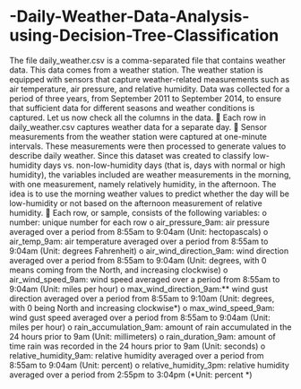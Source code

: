 # -Daily-Weather-Data-Analysis-using-Decision-Tree-Classification
The file daily_weather.csv is a comma-separated file that contains weather data. This data comes from a 
weather station. The weather station is equipped with sensors that capture weather-related measurements 
such as air temperature, air pressure, and relative humidity. Data was collected for a period of three years, 
from September 2011 to September 2014, to ensure that sufficient data for different seasons and weather 
conditions is captured.
Let us now check all the columns in the data.
 Each row in daily_weather.csv captures weather data for a separate day.
 Sensor measurements from the weather station were captured at one-minute intervals. These 
measurements were then processed to generate values to describe daily weather. Since this dataset 
was created to classify low-humidity days vs. non-low-humidity days (that is, days with normal or 
high humidity), the variables included are weather measurements in the morning, with one 
measurement, namely relatively humidity, in the afternoon. The idea is to use the morning weather 
values to predict whether the day will be low-humidity or not based on the afternoon measurement 
of relative humidity.
 Each row, or sample, consists of the following variables:
o number: unique number for each row
o air_pressure_9am: air pressure averaged over a period from 8:55am to 9:04am (Unit: 
hectopascals)
o air_temp_9am: air temperature averaged over a period from 8:55am to 9:04am (Unit: 
degrees Fahrenheit)
o air_wind_direction_9am: wind direction averaged over a period from 8:55am to 9:04am 
(Unit: degrees, with 0 means coming from the North, and increasing clockwise)
o air_wind_speed_9am: wind speed averaged over a period from 8:55am to 9:04am (Unit: 
miles per hour)
o max_wind_direction_9am:** wind gust direction averaged over a period from 8:55am to 
9:10am (Unit: degrees, with 0 being North and increasing clockwise*)
o max_wind_speed_9am: wind gust speed averaged over a period from 8:55am to 9:04am 
(Unit: miles per hour)
o rain_accumulation_9am: amount of rain accumulated in the 24 hours prior to 9am (Unit: 
millimeters)
o rain_duration_9am: amount of time rain was recorded in the 24 hours prior to 9am (Unit: 
seconds)
o relative_humidity_9am: relative humidity averaged over a period from 8:55am to 9:04am 
(Unit: percent)
o relative_humidity_3pm: relative humidity averaged over a period from 2:55pm to 3:04pm 
(*Unit: percent *)

